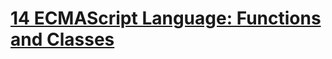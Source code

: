 # [14 ECMAScript Language: Functions and Classes](https://tc39.github.io/ecma262/#sec-ecmascript-language-functions-and-classes)
